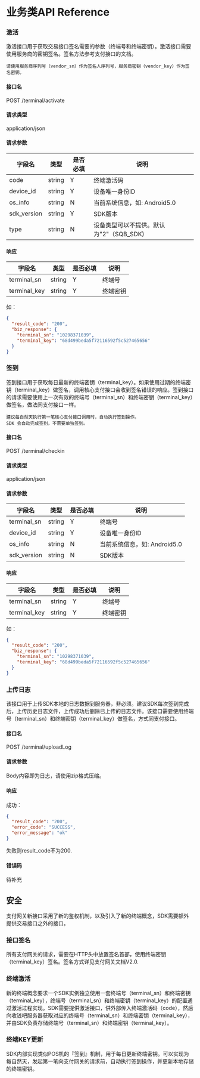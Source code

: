 # 业务类API Reference

### 激活
激活接口用于获取交易接口签名需要的参数（终端号和终端密钥）。激活接口需要使用服务商的密钥签名。签名方法参考支付接口的文档。

	请使用服务商序列号（vendor_sn）作为签名人序列号，服务商密钥（vendor_key）作为签名密钥。
#### 接口名
POST /terminal/activate
#### 请求类型
application/json
#### 请求参数
字段名 | 类型 | 是否必填 | 说明
------ | ----- | -----| -----
code | string | Y | 终端激活码
device_id | string | Y | 设备唯一身份ID
os_info | string | N | 当前系统信息，如: Android5.0
sdk_version | string | Y | SDK版本
type | string | N | 设备类型可以不提供。默认为"2"（SQB_SDK)

#### 响应
字段名 | 类型 | 是否必填 | 说明
------ | ----- | -----| -----
terminal_sn | string | Y | 终端号
terminal_key | string | Y | 终端密钥

如：

```json
{
  "result_code": "200",
  "biz_response": {
    "terminal_sn": "10298371039",
    "terminal_key": "68d499beda5f72116592f5c527465656"
  }
}
```

### 签到
签到接口用于获取每日最新的终端密钥（terminal_key）。如果使用过期的终端密钥（terminal_key）做签名，调用核心支付接口会收到签名错误的响应。签到接口的请求需要使用上一次有效的终端号（terminal_sn）和终端密钥（terminal_key）做签名，做法同支付接口一样。
	
	建议每自然天执行第一笔核心支付接口调用时，自动执行签到操作。
	SDK 会自动完成签到，不需要单独签到。

#### 接口名
POST /terminal/checkin
#### 请求类型
application/json
#### 请求参数
字段名 | 类型 | 是否必填 | 说明
------ | ----- | -----| -----
terminal_sn | string | Y | 终端号
device_id | string | Y | 设备唯一身份ID
os_info | string | N | 当前系统信息，如: Android5.0
sdk_version | string | N | SDK版本

#### 响应
字段名 | 类型 | 是否必填 | 说明
------ | ----- | -----| -----
terminal_sn | string | Y | 终端号
terminal_key | string | Y | 终端密钥

如：

```json
{
  "result_code": "200",
  "biz_response": {
    "terminal_sn": "10298371039",
    "terminal_key": "68d499beda5f72116592f5c527465656"
  }
}
```

### 上传日志
该接口用于上传SDK本地的日志数据到服务器，非必须。建议SDK每次签到完成后，上传历史日志文件，上传成功后删除已上传的日志文件。该接口需要使用终端号（terminal_sn）和终端密钥（terminal_key）做签名，方式同支付接口。

#### 接口名
POST /terminal/uploadLog

#### 请求参数
Body内容即为日志，请使用zip格式压缩。

#### 响应
成功：

```json
{
  "result_code": "200",
  "error_code": "SUCCESS",
  "error_message": "ok"
}
```

失败则result_code不为200.

#### 错误码
待补充

## 安全
支付网关新接口采用了新的鉴权机制，以及引入了新的终端概念，SDK需要额外提供交易接口之外的接口。

### 接口签名
所有支付网关的请求，需要在HTTP头中放置签名首部，使用终端密钥（terminal_key）签名。签名方式详见支付网关文档V2.0.

### 终端激活
新的终端概念要求一个SDK实例独立使用一套终端号（terminal_sn）和终端密钥（terminal_key），终端号（terminal_sn）和终端密钥（terminal_key）的配置通过激活过程实现。SDK需要提供激活接口，供外部传入终端激活码（code），然后向收钱吧服务器获取对应的终端号（terminal_sn）和终端密钥（terminal_key），并由SDK负责存储终端号（terminal_sn）和终端密钥（terminal_key）。

### 终端KEY更新
SDK内部实现类似POS机的『签到』机制，用于每日更新终端密钥。可以实现为每自然天，发起第一笔向支付网关的请求前，自动执行签到操作，并更新本地存储的终端密钥。

